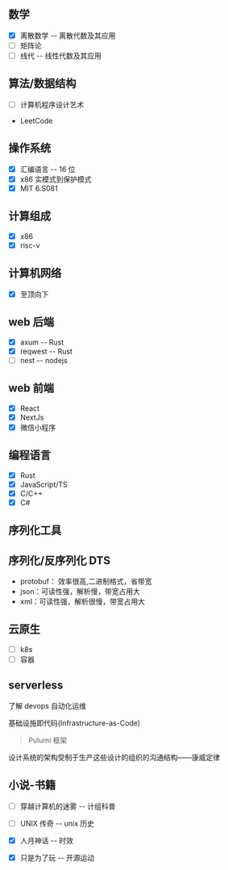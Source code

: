 ## 数学

- [x] 离散数学 -- 离散代数及其应用
- [ ] 矩阵论
- [ ] 线代 -- 线性代数及其应用

## 算法/数据结构

- [ ] 计算机程序设计艺术
- LeetCode

## 操作系统

- [x] 汇编语言 -- 16 位
- [x] x86 实模式到保护模式
- [x] MIT 6.S081

## 计算组成

- [x] x86
- [x] risc-v

## 计算机网络

- [x] 至顶向下

## web 后端

- [x] axum -- Rust
- [x] reqwest -- Rust
- [ ] nest -- nodejs

## web 前端

- [x] React
- [x] NextJs
- [x] 微信小程序

## 编程语言

- [x] Rust
- [x] JavaScript/TS
- [x] C/C++
- [x] C#

## 序列化工具

## 序列化/反序列化 DTS

- protobuf： 效率很高,二进制格式，省带宽
- json：可读性强，解析慢，带宽占用大
- xml：可读性强，解析很慢，带宽占用大

## 云原生

- [ ] k8s
- [ ] 容器

## serverless

了解 devops 自动化运维

基础设施即代码(Infrastructure-as-Code)

> Pulumi 框架

设计系统的架构受制于生产这些设计的组织的沟通结构——康威定律

## 小说-书籍

- [ ] 穿越计算机的迷雾 -- 计组科普

- [ ] UNIX 传奇 -- unix 历史

- [x] 人月神话 -- 时效

- [x] 只是为了玩 -- 开源运动
